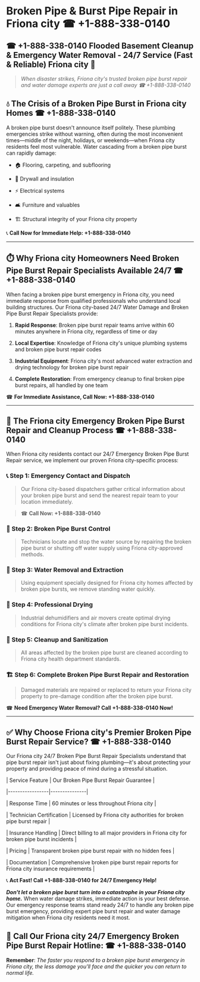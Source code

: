 # Broken Pipe & Burst Pipe Repair in Friona city ☎ +1-888-338-0140  
## ☎ +1-888-338-0140 Flooded Basement Cleanup & Emergency Water Removal - 24/7 Service (Fast & Reliable) Friona city 🚨  

> *When disaster strikes, Friona city's trusted broken pipe burst repair and water damage experts are just a call away ☎ +1-888-338-0140*  

## 💧 The Crisis of a Broken Pipe Burst in Friona city Homes ☎ +1-888-338-0140  

A broken pipe burst doesn't announce itself politely. These plumbing emergencies strike without warning, often during the most inconvenient times—middle of the night, holidays, or weekends—when Friona city residents feel most vulnerable. Water cascading from a broken pipe burst can rapidly damage:  

* 🏠 Flooring, carpeting, and subflooring  
* 🧱 Drywall and insulation  
* ⚡ Electrical systems  
* 🛋️ Furniture and valuables  
* 🏗️ Structural integrity of your Friona city property  

📞 **Call Now for Immediate Help: +1-888-338-0140**  

---  

## ⏱️ Why Friona city Homeowners Need Broken Pipe Burst Repair Specialists Available 24/7 ☎ +1-888-338-0140  

When facing a broken pipe burst emergency in Friona city, you need immediate response from qualified professionals who understand local building structures. Our Friona city-based 24/7 Water Damage and Broken Pipe Burst Repair Specialists provide:  

1. **Rapid Response**: Broken pipe burst repair teams arrive within 60 minutes anywhere in Friona city, regardless of time or day  
2. **Local Expertise**: Knowledge of Friona city's unique plumbing systems and broken pipe burst repair codes  
3. **Industrial Equipment**: Friona city's most advanced water extraction and drying technology for broken pipe burst repair  
4. **Complete Restoration**: From emergency cleanup to final broken pipe burst repairs, all handled by one team  

☎ **For Immediate Assistance, Call Now: +1-888-338-0140**  

---  

## 🔧 The Friona city Emergency Broken Pipe Burst Repair and Cleanup Process ☎ +1-888-338-0140  

When Friona city residents contact our 24/7 Emergency Broken Pipe Burst Repair service, we implement our proven Friona city-specific process:  

### 📞 Step 1: Emergency Contact and Dispatch  
> Our Friona city-based dispatchers gather critical information about your broken pipe burst and send the nearest repair team to your location immediately.  
> ☎ **Call Now: +1-888-338-0140**  

### 🚿 Step 2: Broken Pipe Burst Control  
> Technicians locate and stop the water source by repairing the broken pipe burst or shutting off water supply using Friona city-approved methods.  

### 🌊 Step 3: Water Removal and Extraction  
> Using equipment specially designed for Friona city homes affected by broken pipe bursts, we remove standing water quickly.  

### 💨 Step 4: Professional Drying  
> Industrial dehumidifiers and air movers create optimal drying conditions for Friona city's climate after broken pipe burst incidents.  

### 🧼 Step 5: Cleanup and Sanitization  
> All areas affected by the broken pipe burst are cleaned according to Friona city health department standards.  

### 🏗️ Step 6: Complete Broken Pipe Burst Repair and Restoration  
> Damaged materials are repaired or replaced to return your Friona city property to pre-damage condition after the broken pipe burst.  

☎ **Need Emergency Water Removal? Call +1-888-338-0140 Now!**  

---  

## ✅ Why Choose Friona city's Premier Broken Pipe Burst Repair Service? ☎ +1-888-338-0140  

Our Friona city 24/7 Broken Pipe Burst Repair Specialists understand that pipe burst repair isn't just about fixing plumbing—it's about protecting your property and providing peace of mind during a stressful situation.  

| Service Feature | Our Broken Pipe Burst Repair Guarantee |  
|-----------------|---------------|  
| Response Time | 60 minutes or less throughout Friona city |  
| Technician Certification | Licensed by Friona city authorities for broken pipe burst repair |  
| Insurance Handling | Direct billing to all major providers in Friona city for broken pipe burst incidents |  
| Pricing | Transparent broken pipe burst repair with no hidden fees |  
| Documentation | Comprehensive broken pipe burst repair reports for Friona city insurance requirements |  

📞 **Act Fast! Call +1-888-338-0140 for 24/7 Emergency Help!**  

***Don't let a broken pipe burst turn into a catastrophe in your Friona city home.*** When water damage strikes, immediate action is your best defense. Our emergency response teams stand ready 24/7 to handle any broken pipe burst emergency, providing expert pipe burst repair and water damage mitigation when Friona city residents need it most.  

## 📱 Call Our Friona city 24/7 Emergency Broken Pipe Burst Repair Hotline: ☎ +1-888-338-0140  

**Remember**: *The faster you respond to a broken pipe burst emergency in Friona city, the less damage you'll face and the quicker you can return to normal life.*